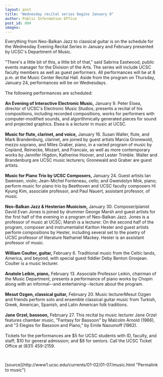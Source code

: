 ```yaml
---
layout: post
title: "Wednesday recital series begins January 9"
author: Public Information Office
post_id: 804
images:
---
```


<p>
  Everything from Neo-Balkan Jazz to classical guitar is on the schedule for the Wednesday Evening Recital Series in January and February presented by UCSC's Department of Music.<br>
  <br>
  "There's a little bit of this, a little bit of that," said Sabrina Eastwood, public events manager for the Division of the Arts. The series will include UCSC faculty members as well as guest performers. All performances will be at 8 p.m. at the Music Center Recital Hall. Aside from the program on Thursday, January 24, performances will be on Wednesdays.<br>
  <br>
  The following performances are scheduled:<br>
  <br>
  <b>An Evening of Interactive Electronic Music,</b> January 9. Peter Elsea, director of UCSC's Electronic Music Studios, presents a recital of his compositions, including recorded compositions, works for performers with computer-modified sounds, and algorithmically generated pieces for sound and projected graphics. Elsea is a lecturer in music at UCSC.<br>
  <br>
  <b>Music for flute, clarinet, and voice,</b> January 16. Susan Waller, flute, and Mark Brandenburg, clarinet, are joined by guest artists Marcia Gronewold, mezzo soprano, and Miles Graber, piano, in a varied program of music by Copland, Reinecke, Mozart, and Francaix, as well as more contemporary works by Jennifer Higdon, Katherine Hoover, and Lester Trimble. Waller and Brandenburg are UCSC music lecturers; Gronewald and Graber are guest artists.<br>
  <br>
  <b>Music for Piano Trio by UCSC Composers,</b> January 24. Guest artists Ian Swensen, violin; Jean-Michel Fonteneau, cello; and Gwendolyn Mok, piano; perform music for piano trio by Beethoven and UCSC faculty composers Hi Kyung Kim, associate professor, and Paul Nauert, assistant professor, of music.<br>
  <br>
  <b>Neo-Balkan Jazz &amp; Hesterian Musicism,</b> January 30. Composer/pianist David Evan Jones is joined by drummer George Marsh and guest artists for the first half of the evening in a program of Neo-Balkan Jazz. Jones is a professor of music at UCSC; Marsh is a lecturer. On the second half of the program, composer and instrumentalist Karlton Hester and guest artists perform compositions by Hester, including several set to the poetry of UCSC professor of literature Nathaniel Mackey. Hester is an assistant professor of music.<br>
  <br>
  <b>William Coulter, guitar,</b> February 6. Traditional music from the Celtic lands, America, and beyond, with special guest fiddler Deby Benton Grosjean. Coulter is a music lecturer.<br>
  <br>
  <b>Anatole Leikin, piano,</b> February 13. Associate Professor Leikin, chairman of the Music Department, presents a performance of piano works by Chopin along with an informal--and entertaining--lecture about the program.<br>
  <br>
  <b>Mesut Ozgen, classical guitar,</b> February 20. Music lecturerMesut Ozgen and friends perform solo and ensemble classical guitar music from Turkish, Greek, American, Spanish, and Latin American folk traditions.<br>
  <br>
  <b>Jane Orzel, bassoon,</b> February 27. This recital by music lecturer Jane Orzel features chamber music, "Fantasy for Bassoon" by Malcolm Arnold (1966), and "3 Elegies for Bassoon and Piano," by Emile Naoumoff (1962).<br>
  <br>
  Tickets for the performances are $5 for UCSC students with ID, faculty, and staff; $10 for general admission; and $8 for seniors. Call the UCSC Ticket Office at (831) 459-2159.
</p>
<p>
  <br>

</p>
<p>

</p>
[source](http://www1.ucsc.edu/currents/01-02/01-07/music.html "Permalink to music")

